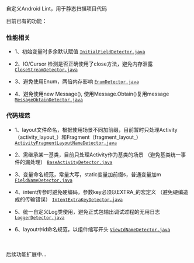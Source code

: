 自定义Android Lint，用于静态扫描项目代码

目前已有的功能：

### 性能相关

- 1、初始变量时多余默认赋值 [`InitialFieldDetector.java`](./lintrules/src/main/java/com/ulexzhong/lintrules/detector/performance/InitialFieldDetector.java)

- 2、IO/Cursor 检测是否正确使用了close方法，避免内存泄露 [`CloseStreamDetector.java`](./lintrules/src/main/java/com/ulexzhong/lintrules/detector/performance/CloseStreamDetector.java)

- 3、避免使用Enum，两倍内存影响 [`EnumDetector.java`](./lintrules/src/main/java/com/ulexzhong/lintrules/detector/performance/EnumDetector.java)

- 4、避免使用new Message(), 使用Message.Obtain()复用message  [`MessageObtainDetector.java`](./lintrules/src/main/java/com/ulexzhong/lintrules/detector/performance/MessageObtainDetector.java)

 
### 代码规范

- 1、layout文件命名，根据使用场景不同加前缀，目前暂时只处理Activity（activity_layout_）和Fragment（fragment_layout_）  [`ActivityFragmentLayoutNameDetector.java`](./lintrules/src/main/java/com/ulexzhong/lintrules/detector/standard/ActivityFragmentLayoutNameDetector.java)

- 2、需继承某一基类，目前只处理Activity作为基类的场景  （避免基类统一事件的漏处理） [`BaseActivityDetector.java`](./lintrules/src/main/java/com/ulexzhong/lintrules/detector/standard/BaseActivityDetector.java)

- 3、变量命名规范，常量大写，static变量加前缀s，普通变量加m  [`FieldNameDetector.java`](./lintrules/src/main/java/com/ulexzhong/lintrules/detector/standard/FieldNameDetector.java)

- 4、intent传参时避免硬编码，参数key必须以EXTRA_的宏定义  （避免硬编造成的传输错误） [`IntentExtraKeyDetector.java`](./lintrules/src/main/java/com/ulexzhong/lintrules/detector/standard/IntentExtraKeyDetector.java)

- 5、统一自定义Log类使用，避免正式包输出调试过程的无用日志  [`LoggerDetector.java`](./lintrules/src/main/java/com/ulexzhong/lintrules/detector/standard/LoggerDetector.java)

- 6、layout中id命名规范，以组件缩写开头   [`ViewIdNameDetector.java`](./lintrules/src/main/java/com/ulexzhong/lintrules/detector/standard/ViewIdNameDetector.java)



<br>
<br>
后续功能扩展中...
